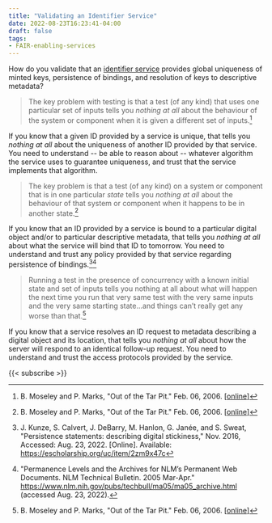 ```yaml
---
title: "Validating an Identifier Service"
date: 2022-08-23T16:23:41-04:00
draft: false
tags:
- FAIR-enabling-services
---
```


How do you validate that an [identifier service](https://w3id.org/fair/fip/terms/Identifier-service)
provides global uniqueness of minted keys, persistence of bindings, and resolution of keys to
descriptive metadata?

> The key problem with testing is that a test (of any kind) that uses one particular set of inputs
tells you _nothing at all_ about the behaviour of the system or component when it is given a
different set of inputs.[^1]

If you know that a given ID provided by a service is unique, that tells you *nothing at all* about
the uniqueness of another ID provided by that service. You need to understand -- be able to reason
about -- whatever algorithm the service uses to guarantee uniqueness, and trust that the service
implements that algorithm.

> The key problem is that a test (of any kind) on a system or component that is in one particular
_state_ tells you _nothing at all_ about the behaviour of that system or component when it happens
to be in another state.[^1]

If you know that an ID provided by a service is bound to a particular digital object and/or to
particular descriptive metadata, that tells you *nothing at all* about what the service will bind
that ID to tomorrow. You need to understand and trust any policy provided by that service regarding
persistence of bindings.[^2][^3]

> Running a test in the presence of concurrency with a known initial state and set of inputs tells
you nothing at all about what will happen the next time you run that very same test with the very
same inputs and the very same starting state...and things can’t really get any worse than that.[^1]

If you know that a service resolves an ID request to metadata describing a digital object and its
location, that tells you *nothing at all* about how the server will respond to an identical
follow-up request. You need to understand and trust the access protocols provided by the service.

{{< subscribe >}}

[^1]: B. Moseley and P. Marks, "Out of the Tar Pit." Feb. 06, 2006.
[[online](https://github.com/papers-we-love/papers-we-love/blob/master/design/out-of-the-tar-pit.pdf)]

[^2]: J. Kunze, S. Calvert, J. DeBarry, M. Hanlon, G. Janée, and S. Sweat, "Persistence statements: describing digital stickiness," Nov. 2016, Accessed: Aug. 23, 2022. [Online]. Available: https://escholarship.org/uc/item/2zm9x47c

[^3]: "Permanence Levels and the Archives for NLM’s Permanent Web Documents. NLM Technical Bulletin. 2005 Mar-Apr." https://www.nlm.nih.gov/pubs/techbull/ma05/ma05_archive.html (accessed Aug. 23, 2022).








